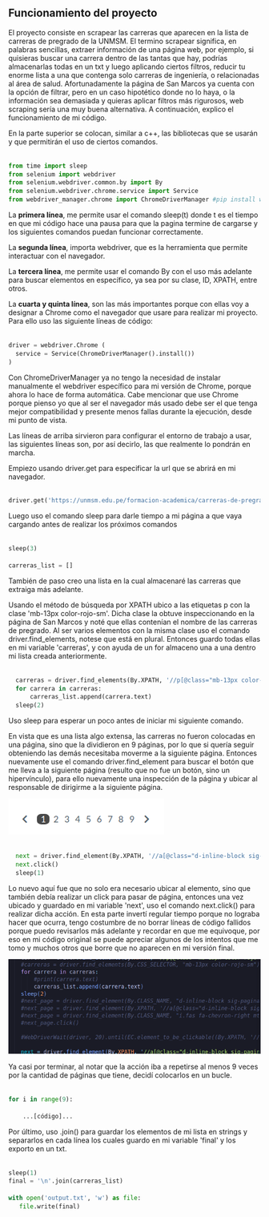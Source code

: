 ## Funcionamiento del proyecto
El proyecto consiste en scrapear las carreras que aparecen en la lista de carreras de pregrado de la UNMSM. El termino scrapear significa, en palabras sencillas, extraer información de una página web, por ejemplo, si quisieras buscar una carrera dentro de las tantas que hay, podrías almacenarlas todas en un txt y luego aplicando ciertos filtros, reducir tu enorme lista a una que contenga solo carreras de ingeniería, o relacionadas al área de salud. Afortunadamente la página de San Marcos ya cuenta con la opción de filtrar, pero en un caso hipotético donde no lo haya, o la información sea demasiada y quieras aplicar filtros más rigurosos, web scraping sería una muy buena alternativa. A continuación, explico el funcionamiento de mi código.

En la parte superior se colocan, similar a c++, las bibliotecas que se usarán y que permitirán el uso de ciertos comandos.
```py

from time import sleep
from selenium import webdriver
from selenium.webdriver.common.by import By
from selenium.webdriver.chrome.service import Service
from webdriver_manager.chrome import ChromeDriverManager #pip install webdriver-manager

```

La __primera línea__, me permite usar el comando sleep(t) donde t es el tiempo en que mi código hace una pausa para que la pagina termine de cargarse y los siguientes comandos puedan funcionar correctamente.

La __segunda línea__, importa webdriver, que es la herramienta que permite interactuar con el navegador.

La __tercera línea__, me permite usar el comando By con el uso más adelante para buscar elementos en específico, ya sea por su clase, ID, XPATH, entre otros.

La __cuarta y quinta línea__, son las más importantes porque con ellas voy a designar a Chrome como el navegador que usare para realizar mi proyecto. Para ello uso las siguiente líneas de código:

```py

driver = webdriver.Chrome (
  service = Service(ChromeDriverManager().install())
)

```
Con ChromeDriverManager ya no tengo la necesidad de instalar manualmente el webdriver específico para mi versión de Chrome, porque ahora lo hace de forma automática. Cabe mencionar que use Chrome porque pienso yo que al ser el navegador más usado debe ser el que tenga mejor compatibilidad y presente menos fallas durante la ejecución, desde mi punto de vista.

Las líneas de arriba sirvieron para configurar el entorno de trabajo a usar, las siguientes líneas son, por así decirlo, las que realmente lo pondrán en marcha.

Empiezo usando driver.get para especificar la url que se abrirá en mi navegador.

```py

driver.get('https://unmsm.edu.pe/formacion-academica/carreras-de-pregrado')

```

Luego uso el comando sleep para darle tiempo a mi página a que vaya cargando antes de realizar los próximos comandos

```py

sleep(3)

carreras_list = []

```

También de paso creo una lista en la cual almacenaré las carreras que extraiga más adelante.

Usando el método de búsqueda por XPATH ubico a las etiquetas p con la clase 'mb-13px color-rojo-sm'. Dicha clase la obtuve inspeccionando en la página de San Marcos y noté que ellas contenían el nombre de las carreras de pregrado. Al ser varios elementos con la misma clase uso el comando driver.find_elements, notese que está en plural. Entonces guardo todas ellas en mi variable 'carreras', y con ayuda de un for almaceno una a una dentro mi lista creada anteriormente.

```py

  carreras = driver.find_elements(By.XPATH, '//p[@class="mb-13px color-rojo-sm"]')
  for carrera in carreras:
      carreras_list.append(carrera.text)
  sleep(2)

```

Uso sleep para esperar un poco antes de iniciar mi siguiente comando.

En vista que es una lista algo extensa, las carreras no fueron colocadas en una página, sino que la dividieron en 9 páginas, por lo que si quería seguir obteniendo las demás necesitaba moverme a la siguiente página. Entonces nuevamente use el comando driver.find_element para buscar el botón que me lleva a la siguiente página (resulto que no fue un botón, sino un hipervínculo), para ello nuevamente una inspección de la página y ubicar al responsable de dirigirme a la siguiente página.

![navigator](/proyect-web-scraping/images/navigator.png)

```py

  next = driver.find_element(By.XPATH, '//a[@class="d-inline-block sig-paginator"]')
  next.click()
  sleep(1)

```

Lo nuevo aquí fue que no solo era necesario ubicar al elemento, sino que también debía realizar un click para pasar de página, entonces una vez ubicado y guardado en mi variable 'next', uso el comando next.click() para realizar dicha acción.
En esta parte invertí regular tiempo porque no lograba hacer que ocurra, tengo costumbre de no borrar líneas de código fallidos porque puedo revisarlos más adelante y recordar en que me equivoque, por eso en mi código original se puede apreciar algunos de los intentos que me tomo y muchos otros que borre que no aparecen en mi versión final. 

![errores](/proyect-web-scraping/images/errores.png)

Ya casi por terminar, al notar que la acción iba a repetirse al menos 9 veces por la cantidad de páginas que tiene, decidí colocarlos en un bucle.

```py

for i in range(9):
    
    ...[código]...

```

Por último, uso .join() para guardar los elementos de mi lista en strings y separarlos en cada línea los cuales guardo en mi variable 'final' y los exporto en un txt.

```py

sleep(1)
final = '\n'.join(carreras_list)

with open('output.txt', 'w') as file:
   file.write(final)

```
